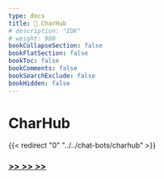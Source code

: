 ```yaml
---
type: docs
title: 🔷 CharHub
# description: "IDK"
# weight: 900
bookCollapseSection: false
bookFlatSection: false
bookToc: false
bookComments: false
bookSearchExclude: false
bookHidden: false
---
```


# CharHub

{{< redirect "0" "../../chat-bots/charhub" >}}

### [**>> >> >>**](../../chat-bots/charhub)
